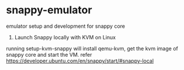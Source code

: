# snappy-emulator
emulator setup and development for snappy core

1. Launch Snappy locally with KVM on Linux

running setup-kvm-snappy will install qemu-kvm, get the kvm image of snappy core and start the VM.
refer https://developer.ubuntu.com/en/snappy/start/#snappy-local

